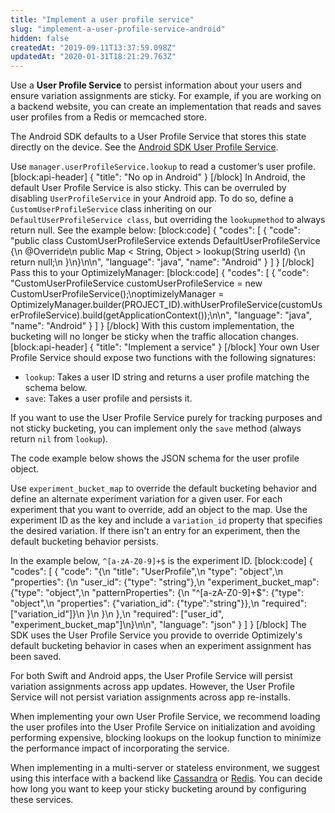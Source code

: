 ```yaml
---
title: "Implement a user profile service"
slug: "implement-a-user-profile-service-android"
hidden: false
createdAt: "2019-09-11T13:37:59.098Z"
updatedAt: "2020-01-31T18:21:29.763Z"
---
```

Use a **User Profile Service** to persist information about your users and ensure variation assignments are sticky. For example, if you are working on a backend website, you can create an implementation that reads and saves user profiles from a Redis or memcached store. 

The Android SDK defaults to a User Profile Service that stores this state directly on the device. See the [Android SDK User Profile Service](https://github.com/optimizely/android-sdk/blob/master/user-profile/src/main/java/com/optimizely/ab/android/user_profile/DefaultUserProfileService.java).

Use `manager.userProfileService.lookup` to read a customer’s user profile.
[block:api-header]
{
  "title": "No op in Android"
}
[/block]
In Android, the default User Profile Service is also sticky. This can be overruled by disabling `UserProfileService` in your Android app. To do so, define a `CustomUserProfileService` class inheriting on our `DefaultUserProfileService class`, but overriding the `lookupmethod` to always return null. See the example below:
[block:code]
{
  "codes": [
    {
      "code": "public class CustomUserProfileService extends DefaultUserProfileService {\n @Override\n public Map < String, Object > lookup(String userId) {\n  return null;\n }\n}\n\n",
      "language": "java",
      "name": "Android"
    }
  ]
}
[/block]
Pass this to your OptimizelyManager:
[block:code]
{
  "codes": [
    {
      "code": "CustomUserProfileService customUserProfileService = new CustomUserProfileService();\noptimizelyManager = OptimizelyManager.builder(PROJECT_ID).withUserProfileService(customUserProfileService).build(getApplicationContext());\n\n",
      "language": "java",
      "name": "Android"
    }
  ]
}
[/block]
With this custom implementation, the bucketing will no longer be sticky when the traffic allocation changes.
[block:api-header]
{
  "title": "Implement a service"
}
[/block]
Your own User Profile Service should expose two functions with the following signatures:
* `lookup`: Takes a user ID string and returns a user profile matching the schema below.
* `save`: Takes a user profile and persists it.

If you want to use the User Profile Service purely for tracking purposes and not sticky bucketing, you can implement only the `save` method (always return `nil` from `lookup`).

The code example below shows the JSON schema for the user profile object.

Use `experiment_bucket_map` to override the default bucketing behavior and define an alternate experiment variation for a given user. For each experiment that you want to override, add an object to the map. Use the experiment ID as the key and include a `variation_id` property that specifies the desired variation. If there isn't an entry for an experiment, then the default bucketing behavior persists.

In the example below, `^[a-zA-Z0-9]+$` is the experiment ID.
[block:code]
{
  "codes": [
    {
      "code": "{\n  \"title\": \"UserProfile\",\n  \"type\": \"object\",\n  \"properties\": {\n    \"user_id\": {\"type\": \"string\"},\n    \"experiment_bucket_map\": {\"type\": \"object\",\n                              \"patternProperties\": {\n                                 \"^[a-zA-Z0-9]+$\": {\"type\": \"object\",\n                                                    \"properties\": {\"variation_id\": {\"type\":\"string\"}},\n                                                    \"required\": [\"variation_id\"]}\n                               }\n                             }\n  },\n  \"required\": [\"user_id\", \"experiment_bucket_map\"]\n}\n\n",
      "language": "json"
    }
  ]
}
[/block]
The SDK uses the User Profile Service you provide to override Optimizely's default bucketing behavior in cases when an experiment assignment has been saved.

For both Swift and Android apps, the User Profile Service will persist variation assignments across app updates. However, the User Profile Service will not persist variation assignments across app re-installs.

When implementing your own User Profile Service, we recommend loading the user profiles into the User Profile Service on initialization and avoiding performing expensive, blocking lookups on the lookup function to minimize the performance impact of incorporating the service.

When implementing in a multi-server or stateless environment, we suggest using this interface with a backend like [Cassandra](http://cassandra.apache.org/) or [Redis](https://redis.io/). You can decide how long you want to keep your sticky bucketing around by configuring these services.